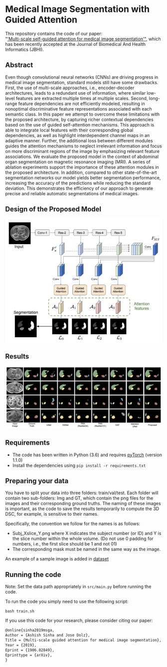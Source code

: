 # Medical Image Segmentation with Guided Attention
This repository contains the code of our paper:<br>
"['Multi-scale self-guided attention for medical image segmentation'"](https://arxiv.org/pdf/1906.02849.pdf), which has been recently accepted at the Journal of Biomedical And Health Informatics (JBHI).


## Abstract

Even though convolutional neural networks (CNNs) are driving progress in medical image segmentation, standard models still have some drawbacks. First, the use of multi-scale approaches, i.e., encoder-decoder architectures, leads to a redundant use of information, where similar low-level features are extracted multiple times at multiple scales. Second, long-range feature dependencies are not efficiently modeled, resulting in nonoptimal discriminative feature representations associated with each semantic class. In this paper we attempt to overcome these limitations with the proposed architecture, by capturing richer
contextual dependencies based on the use of guided self-attention
mechanisms. This approach is able to integrate local features with their corresponding global dependencies, as well as highlight interdependent channel maps in an adaptive manner. Further, the additional loss between different modules guides the attention mechanisms to neglect irrelevant information and focus on more
discriminant regions of the image by emphasizing relevant feature
associations. We evaluate the proposed model in the context of
abdominal organ segmentation on magnetic resonance imaging (MRI). A series of ablation experiments support the importance of these attention modules in the proposed architecture. In addition, compared to other state-of-the-art segmentation networks our model yields better segmentation performance, increasing the accuracy of the predictions while reducing the standard deviation. This demonstrates the efficiency of our approach to generate precise and reliable automatic segmentations of medical images.

## Design of the Proposed Model
![model](images/model.png)

## Results

![Result](images/result.png)
## Requirements

- The code has been written in Python (3.6) and requires [pyTorch](https://pytorch.org) (version 1.1.0)
- Install the dependencies using `pip install -r requirements.txt`

## Preparing your data
You have to split your data into three folders: train/val/test. Each folder will contain two sub-folders: Img and GT, which contain the png files for the images and their corresponding ground truths. The naming of these images is important, as the code to save the results temporarily to compute the 3D DSC, for example, is sensitive to their names.

Specifically, the convention we follow for the names is as follows:
- Subj_Xslice_Y.png where X indicates the subject number (or ID) and Y is the slice number within the whole volume. (Do not use 0 padding for numbers, i.e., the first slice should be 1 and not 01)
- The corresponding mask must be named in the same way as the image.

An example of a sample image is added in [dataset](https://github.com/sinAshish/Multi-Scale-Attention/tree/master/DataSetSample/train)

## Running the code

Note: Set the data path appropriately in `src/main.py` before running the code.

To run the code you simply need to use the following script:

```
bash train.sh
```


If you use this code for your research, please consider citing our paper:

```
@online{sinha2019msga,
Author = {Ashish Sinha and Jose Dolz},
Title = {Multi-scale guided attention for medical image segmentation},
Year = {2019},
Eprint = {1906.02849},
Eprinttype = {arXiv},
}
```
